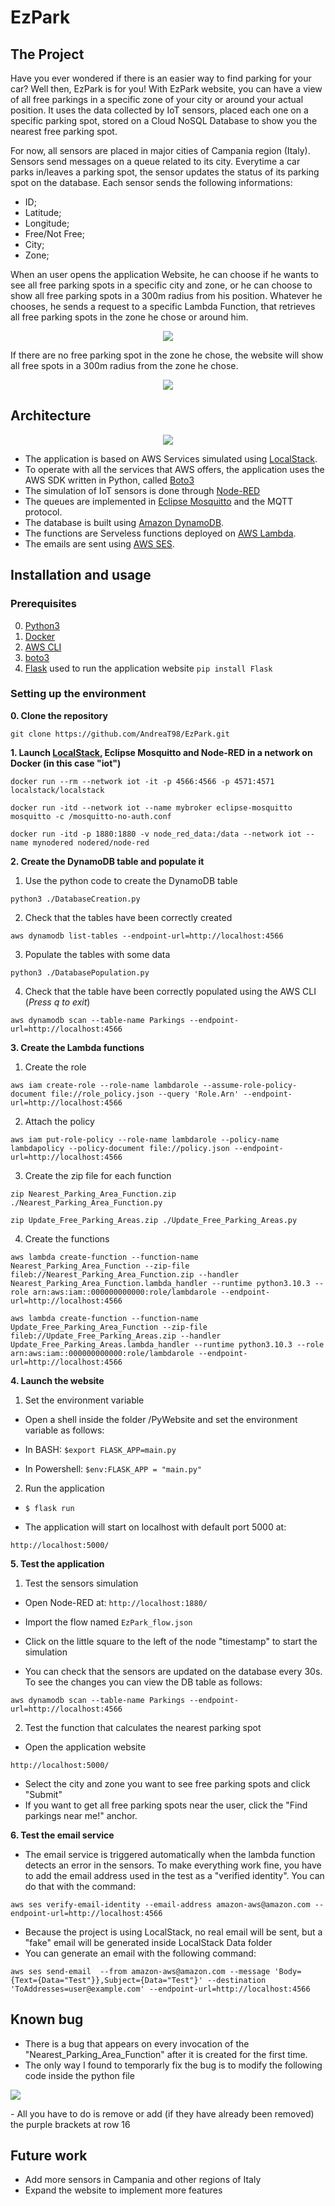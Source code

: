 # EzPark

## The Project
Have you ever wondered if there is an easier way to find parking for your car? Well then, EzPark is for you!
With EzPark website, you can have a view of all free parkings in a specific zone of your city or around your actual position. It uses the data collected by IoT sensors, placed each one on a specific parking spot, stored on a Cloud NoSQL Database to show you the nearest free parking spot. 

For now, all sensors are placed in major cities of Campania region (Italy). Sensors send messages on a queue related to its city. Everytime a car parks in/leaves a parking spot, the sensor updates the status of its parking spot on the database. Each sensor sends the following informations:
- ID;
- Latitude;
- Longitude;
- Free/Not Free;
- City;
- Zone;

When an user opens the application Website, he can choose if he wants to see all free parking spots in a specific city and zone, or he can choose to show all free parking spots in a 300m radius from his position. Whatever he chooses, he sends a request to a specific Lambda Function, that retrieves all free parking spots in the zone he chose or around him.

<p align="center"><img src="./images/website_interaction1.png"/></p>

If there are no free parking spot in the zone he chose, the website will show all free spots in a 300m radius from the zone he chose.

<p align="center"><img src="./images/website_interaction2.png"/></p>


## Architecture

<p align="center"><img src="./images/architecture.png"/></p>

- The application is based on AWS Services simulated using [LocalStack](https://localstack.cloud/).
- To operate with all the services that AWS offers, the application uses the AWS SDK written in Python, called [Boto3](https://aws.amazon.com/sdk-for-python/)
- The simulation of IoT sensors is done through [Node-RED](https://nodered.org/)
- The queues are implemented in [Eclipse Mosquitto](https://mosquitto.org/) and the MQTT protocol.
- The database is built using [Amazon DynamoDB](https://aws.amazon.com/dynamodb/).
- The functions are Serveless functions deployed on [AWS Lambda](https://aws.amazon.com/lambda/).
- The emails are sent using [AWS SES](https://aws.amazon.com/ses/).

## Installation and usage

### Prerequisites
0. [Python3](https://www.python.org/downloads/)
1. [Docker](https://docs.docker.com/get-docker/)
2. [AWS CLI](https://docs.aws.amazon.com/cli/latest/userguide/getting-started-install.html)
3. [boto3](https://boto3.amazonaws.com/v1/documentation/api/latest/guide/quickstart.html)
4. [Flask](https://flask.palletsprojects.com/en/2.1.x/quickstart/) used to run the application website `pip install Flask`

### Setting up the environment
**0. Clone the repository**

`git clone https://github.com/AndreaT98/EzPark.git`

**1. Launch [LocalStack](https://localstack.cloud/), Eclipse Mosquitto and Node-RED in a network on Docker (in this case "iot")**

`docker run --rm --network iot -it -p 4566:4566 -p 4571:4571 localstack/localstack`

`docker run -itd --network iot --name mybroker eclipse-mosquitto mosquitto -c /mosquitto-no-auth.conf`

`docker run -itd -p 1880:1880 -v node_red_data:/data --network iot --name mynodered nodered/node-red`

**2. Create the DynamoDB table and populate it**
	
1) Use the python code to create the DynamoDB table
	
`python3 ./DatabaseCreation.py`

2) Check that the tables have been correctly created

`aws dynamodb list-tables --endpoint-url=http://localhost:4566`
	
3) Populate the tables with some data
	
`python3 ./DatabasePopulation.py`
	
4) Check that the table have been correctly populated using the AWS CLI (*Press q to exit*)
	
`aws dynamodb scan --table-name Parkings --endpoint-url=http://localhost:4566`

**3. Create the Lambda functions**
1) Create the role

`aws iam create-role --role-name lambdarole --assume-role-policy-document file://role_policy.json --query 'Role.Arn' --endpoint-url=http://localhost:4566`

2) Attach the policy

`aws iam put-role-policy --role-name lambdarole --policy-name lambdapolicy --policy-document file://policy.json --endpoint-url=http://localhost:4566`

3) Create the zip file for each function

`zip Nearest_Parking_Area_Function.zip ./Nearest_Parking_Area_Function.py`

`zip Update_Free_Parking_Areas.zip ./Update_Free_Parking_Areas.py`
	
4) Create the functions

`aws lambda create-function --function-name Nearest_Parking_Area_Function --zip-file fileb://Nearest_Parking_Area_Function.zip --handler Nearest_Parking_Area_Function.lambda_handler --runtime python3.10.3 --role arn:aws:iam::000000000000:role/lambdarole --endpoint-url=http://localhost:4566`

`aws lambda create-function --function-name Update_Free_Parking_Area_Function --zip-file fileb://Update_Free_Parking_Areas.zip --handler Update_Free_Parking_Areas.lambda_handler --runtime python3.10.3 --role arn:aws:iam::000000000000:role/lambdarole --endpoint-url=http://localhost:4566`

**4. Launch the website**
1) Set the environment variable

- Open a shell inside the folder /PyWebsite and set the environment variable as follows:

- In BASH:
`$export FLASK_APP=main.py`

- In Powershell:
`$env:FLASK_APP = "main.py"`

2) Run the application

- `$ flask run`

- The application will start on localhost with default port 5000 at:

`http://localhost:5000/`

**5. Test the application**
1) Test the sensors simulation

- Open Node-RED at:
`http://localhost:1880/`

- Import the flow named `EzPark_flow.json`
- Click on the little square to the left of the node "timestamp" to start the simulation
- You can check that the sensors are updated on the database every 30s. To see the changes you can view the DB table as follows:

`aws dynamodb scan --table-name Parkings --endpoint-url=http://localhost:4566`

2) Test the function that calculates the nearest parking spot
- Open the application website

`http://localhost:5000/`

- Select the city and zone you want to see free parking spots and click "Submit"
- If you want to get all free parking spots near the user, click the "Find parkings near me!" anchor.

**6. Test the email service**
- The email service is triggered automatically when the lambda function detects an error in the sensors. To make everything work fine, you have to add the email address used in the test as a "verified identity". You can do that with the command:

`aws ses verify-email-identity --email-address amazon-aws@amazon.com --endpoint-url=http://localhost:4566`

- Because the project is using LocalStack, no real email will be sent, but a "fake" email will be generated inside LocalStack Data folder
- You can generate an email with the following command:

`aws ses send-email  --from amazon-aws@amazon.com --message 'Body={Text={Data="Test"}},Subject={Data="Test"}' --destination 'ToAddresses=user@example.com' --endpoint-url=http://localhost:4566`

## Known bug
- There is a bug that appears on every invocation of the "Nearest_Parking_Area_Function" after it is created for the first time.
- The only way I found to temporarly fix the bug is to modify the following code inside the python file
<p><img src="./images/known_bug.png"/></p>
- All you have to do is remove or add (if they have already been removed) the purple brackets at row 16

## Future work
- Add more sensors in Campania and other regions of Italy
- Expand the website to implement more features
